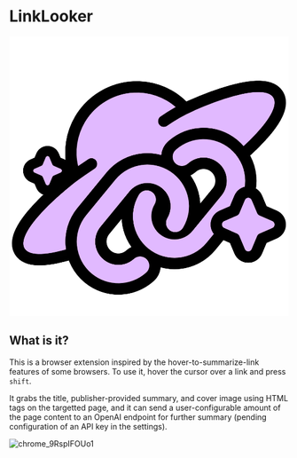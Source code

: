 # LinkLooker

![icon](assets/icon.png)

## What is it?
This is a browser extension inspired by the hover-to-summarize-link features of some browsers. To use it, hover the cursor over a link and press `shift`.

It grabs the title, publisher-provided summary, and cover image using HTML tags on the targetted page, and it can send a user-configurable amount of the page content to an OpenAI endpoint for further summary (pending configuration of an API key in the settings).

![chrome_9RspIFOUo1](https://github.com/TetraTsunami/linklooker/assets/78718829/17589af9-64af-4b4e-8d7a-964114b697bb)
